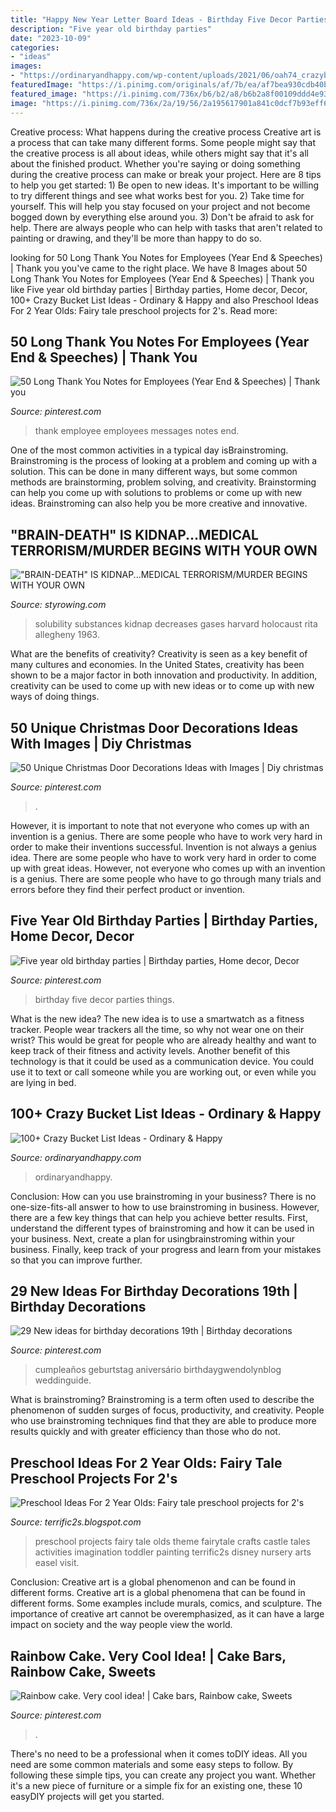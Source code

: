 ```yaml
---
title: "Happy New Year Letter Board Ideas - Birthday Five Decor Parties Things"
description: "Five year old birthday parties"
date: "2023-10-09"
categories:
- "ideas"
images:
- "https://ordinaryandhappy.com/wp-content/uploads/2021/06/oah74_crazybucketlist_01-768x1152.jpg"
featuredImage: "https://i.pinimg.com/originals/af/7b/ea/af7bea930cdb40b4eea30256e802ff53.jpg"
featured_image: "https://i.pinimg.com/736x/b6/b2/a8/b6b2a8f00109ddd4e93c04e83ad40bba.jpg"
image: "https://i.pinimg.com/736x/2a/19/56/2a195617901a841c0dcf7b93eff6e5f4.jpg"
---
```



Creative process: What happens during the creative process
Creative art is a process that can take many different forms. Some people might say that the creative process is all about ideas, while others might say that it's all about the finished product. Whether you're saying or doing something during the creative process can make or break your project. Here are 8 tips to help you get started: 1) Be open to new ideas. It's important to be willing to try different things and see what works best for you. 2) Take time for yourself. This will help you stay focused on your project and not become bogged down by everything else around you. 3) Don't be afraid to ask for help. There are always people who can help with tasks that aren't related to painting or drawing, and they'll be more than happy to do so.

	

		
looking for 50 Long Thank You Notes for Employees (Year End &amp; Speeches) | Thank you you've came to the right place. We have 8 Images about 50 Long Thank You Notes for Employees (Year End &amp; Speeches) | Thank you like Five year old birthday parties | Birthday parties, Home decor, Decor, 100+ Crazy Bucket List Ideas - Ordinary &amp; Happy and also Preschool Ideas For 2 Year Olds: Fairy tale preschool projects for 2&#039;s. Read more:
		
    
## 50 Long Thank You Notes For Employees (Year End &amp; Speeches) | Thank You

<img loading=lazy src="https://i.pinimg.com/736x/ab/6b/1b/ab6b1ba7e81e66a29d9fab63ea29b404.jpg" onerror="this.onerror=null;this.src='https://tse2.mm.bing.net/th?id=OIP.dEHstoI5KHGLWPhbOvmSowAAAA&amp;pid=15.1';" alt="50 Long Thank You Notes for Employees (Year End &amp; Speeches) | Thank you">

_Source: pinterest.com_

>thank employee employees messages notes end. 

	

One of the most common activities in a typical day isBrainstroming. Brainstroming is the process of looking at a problem and coming up with a solution. This can be done in many different ways, but some common methods are brainstorming, problem solving, and creativity. Brainstorming can help you come up with solutions to problems or come up with new ideas. Brainstroming can also help you be more creative and innovative.

    
## &quot;BRAIN-DEATH&quot; IS KIDNAP...MEDICAL TERRORISM/MURDER BEGINS WITH YOUR OWN

<img loading=lazy src="http://styrowing.com/images/coffeesmface.jpg" onerror="this.onerror=null;this.src='https://tse2.mm.bing.net/th?id=OIP.TVN1p-BTYk2RIpDa6ntgYgHaJ8&amp;pid=15.1';" alt="&quot;BRAIN-DEATH&quot; IS KIDNAP...MEDICAL TERRORISM/MURDER BEGINS WITH YOUR OWN">

_Source: styrowing.com_

>solubility substances kidnap decreases gases harvard holocaust rita allegheny 1963. 

	

What are the benefits of creativity?
Creativity is seen as a key benefit of many cultures and economies. In the United States, creativity has been shown to be a major factor in both innovation and productivity. In addition, creativity can be used to come up with new ideas or to come up with new ways of doing things.

    
## 50 Unique Christmas Door Decorations Ideas With Images | Diy Christmas

<img loading=lazy src="https://i.pinimg.com/originals/8c/e3/f0/8ce3f0c0bac6db1a0187c444dcbc142b.png" onerror="this.onerror=null;this.src='https://tse3.mm.bing.net/th?id=OIP.ObIENjVKck1xx4LXTXhzggHaK4&amp;pid=15.1';" alt="50 Unique Christmas Door Decorations Ideas with Images | Diy christmas">

_Source: pinterest.com_

>. 

	

However, it is important to note that not everyone who comes up with an invention is a genius. There are some people who have to work very hard in order to make their inventions successful.
Invention is not always a genius idea. There are some people who have to work very hard in order to come up with great ideas. However, not everyone who comes up with an invention is a genius. There are some people who have to go through many trials and errors before they find their perfect product or invention.

    
## Five Year Old Birthday Parties | Birthday Parties, Home Decor, Decor

<img loading=lazy src="https://i.pinimg.com/736x/2a/19/56/2a195617901a841c0dcf7b93eff6e5f4.jpg" onerror="this.onerror=null;this.src='https://tse3.mm.bing.net/th?id=OIP.UHRclgKWnr2Bg0BLPDSaQgHaJ3&amp;pid=15.1';" alt="Five year old birthday parties | Birthday parties, Home decor, Decor">

_Source: pinterest.com_

>birthday five decor parties things. 

	

What is the new idea?
The new idea is to use a smartwatch as a fitness tracker. People wear trackers all the time, so why not wear one on their wrist? This would be great for people who are already healthy and want to keep track of their fitness and activity levels. Another benefit of this technology is that it could be used as a communication device. You could use it to text or call someone while you are working out, or even while you are lying in bed.

    
## 100+ Crazy Bucket List Ideas - Ordinary &amp; Happy

<img loading=lazy src="https://ordinaryandhappy.com/wp-content/uploads/2021/06/oah74_crazybucketlist_01-768x1152.jpg" onerror="this.onerror=null;this.src='https://tse2.mm.bing.net/th?id=OIP.dLinZf6xNrDMHdeqZPtvzAHaLH&amp;pid=15.1';" alt="100+ Crazy Bucket List Ideas - Ordinary &amp; Happy">

_Source: ordinaryandhappy.com_

>ordinaryandhappy. 

	

Conclusion: How can you use brainstroming in your business?
There is no one-size-fits-all answer to how to use brainstroming in business. However, there are a few key things that can help you achieve better results. First, understand the different types of brainstroming and how it can be used in your business. Next, create a plan for usingbrainstroming within your business. Finally, keep track of your progress and learn from your mistakes so that you can improve further.

    
## 29 New Ideas For Birthday Decorations 19th | Birthday Decorations

<img loading=lazy src="https://i.pinimg.com/736x/b6/b2/a8/b6b2a8f00109ddd4e93c04e83ad40bba.jpg" onerror="this.onerror=null;this.src='https://tse4.mm.bing.net/th?id=OIP.kg0-lOTcQd-Yy71fwR0ShQAAAA&amp;pid=15.1';" alt="29 New ideas for birthday decorations 19th | Birthday decorations">

_Source: pinterest.com_

>cumpleaños geburtstag aniversário birthdaygwendolynblog weddinguide. 

	

What is brainstroming?
Brainstroming is a term often used to describe the phenomenon of sudden surges of focus, productivity, and creativity. People who use brainstroming techniques find that they are able to produce more results quickly and with greater efficiency than those who do not.

    
## Preschool Ideas For 2 Year Olds: Fairy Tale Preschool Projects For 2&#039;s

<img loading=lazy src="https://lh5.googleusercontent.com/-Yr5fPMo6t4I/UgSg35CF7rI/AAAAAAAAEDQ/6TIuZoG7YIk/s640/blogger-image--1318625134.jpg" onerror="this.onerror=null;this.src='https://tse3.mm.bing.net/th?id=OIP.N9ScETeK-YzqAw5zXi9E8AAAAA&amp;pid=15.1';" alt="Preschool Ideas For 2 Year Olds: Fairy tale preschool projects for 2&#039;s">

_Source: terrific2s.blogspot.com_

>preschool projects fairy tale olds theme fairytale crafts castle tales activities imagination toddler painting terrific2s disney nursery arts easel visit. 

	

Conclusion: Creative art is a global phenomenon and can be found in different forms.
Creative art is a global phenomena that can be found in different forms. Some examples include murals, comics, and sculpture. The importance of creative art cannot be overemphasized, as it can have a large impact on society and the way people view the world.

    
## Rainbow Cake. Very Cool Idea! | Cake Bars, Rainbow Cake, Sweets

<img loading=lazy src="https://i.pinimg.com/originals/af/7b/ea/af7bea930cdb40b4eea30256e802ff53.jpg" onerror="this.onerror=null;this.src='https://tse3.mm.bing.net/th?id=OIP.AsNUGdKGR0_5Ad7Tt0pWygHaLH&amp;pid=15.1';" alt="Rainbow cake. Very cool idea! | Cake bars, Rainbow cake, Sweets">

_Source: pinterest.com_

>. 

	

There's no need to be a professional when it comes toDIY ideas. All you need are some common materials and some easy steps to follow. By following these simple tips, you can create any project you want. Whether it's a new piece of furniture or a simple fix for an existing one, these 10 easyDIY projects will get you started.

